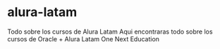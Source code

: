 # alura-latam
Todo sobre los cursos de Alura Latam 
Aqui encontraras todo sobre los cursos de Oracle + Alura Latam One Next Education 
